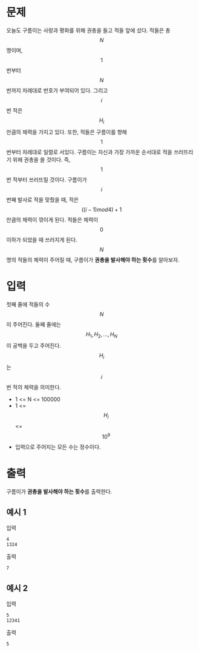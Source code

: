 # 문제

오늘도 구름이는 사랑과 평화를 위해 권총을 들고 적들 앞에 섰다.
적들은 총 $$N$$명이며, $$1$$번부터 $$N$$번까지 차례대로 번호가 부여되어 있다. 그리고 $$i$$번 적은 $$H_i$$만큼의 체력을 가지고 있다. 또한, 적들은 구름이를 향해 $$1$$번부터 차례대로 일렬로 서있다.
구름이는 자신과 가장 가까운 순서대로 적을 쓰러뜨리기 위헤 권총을 쏠 것이다. 즉, $$1$$번 적부터 쓰러뜨릴 것이다. 구름이가 $$i$$번째 발사로 적을 맞췄을 때, 적은 $$((i - 1) mod 4) + 1$$만큼의 체력이 깎이게 된다. 적들은 체력이 $$0$$ 이하가 되었을 때 쓰러지게 된다.
$$N$$명의 적들의 체력이 주어질 때, 구름이가 **권총을 발사해야 하는 횟수**를 알아보자.

# 입력

첫째 줄에 적들의 수 $$N$$이 주어진다.
둘째 줄에는 $$H_1, H_2, ..., H_N$$이 공백을 두고 주어진다. $$H_i$$는 $$i$$번 적의 체력을 의미한다.

- 1 <= N <= 100000
- 1 <= $$H_i$$ <= $$10^9$$
- 입력으로 주어지는 모든 수는 정수이다.

# 출력

구름이가 **권총을 발사해야 하는 횟수**를 출력한다.

## 예시 1

입력

```
4
1324
```

출력

```
7
```

## 예시 2

입력

```
5
12341
```

출력

```
5
```
